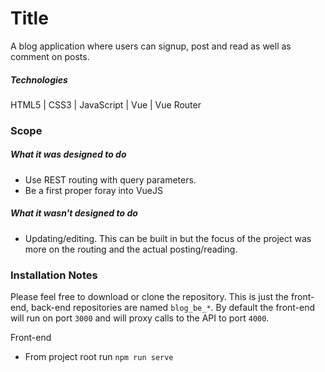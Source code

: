 # Title
A blog application where users can signup, post and read as well as comment on posts.

##### Technologies
HTML5 | CSS3 | JavaScript | Vue | Vue Router

### Scope
##### What it was designed to do
+ Use REST routing with query parameters.
+ Be a first proper foray into VueJS

##### What it wasn't designed to do
- Updating/editing. This can be built in but the focus of the project was more on the routing and the actual posting/reading.

### Installation Notes
Please feel free to download or clone the repository. This is just the front-end, back-end repositories are named `blog_be_*`. By default the front-end will run on port `3000` and will proxy calls to the API to port `4000`.

Front-end
- From project root run `npm run serve`
